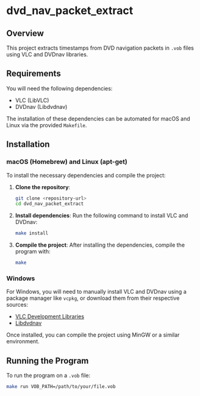 # dvd_nav_packet_extract

## Overview

This project extracts timestamps from DVD navigation packets in `.vob` files using VLC and DVDnav libraries.

## Requirements

You will need the following dependencies:
- VLC (LibVLC)
- DVDnav (Libdvdnav)

The installation of these dependencies can be automated for macOS and Linux via the provided `Makefile`.

## Installation

### macOS (Homebrew) and Linux (apt-get)

To install the necessary dependencies and compile the project:

1. **Clone the repository**:
    ```bash
    git clone <repository-url>
    cd dvd_nav_packet_extract
    ```

2. **Install dependencies**:
    Run the following command to install VLC and DVDnav:
    ```bash
    make install
    ```

3. **Compile the project**:
    After installing the dependencies, compile the program with:
    ```bash
    make
    ```

### Windows

For Windows, you will need to manually install VLC and DVDnav using a package manager like `vcpkg`, or download them from their respective sources:
- [VLC Development Libraries](https://www.videolan.org/vlc/download-windows.html)
- [Libdvdnav](https://code.videolan.org/videolan/libdvdnav)

Once installed, you can compile the project using MinGW or a similar environment.

## Running the Program

To run the program on a `.vob` file:

```bash
make run VOB_PATH=/path/to/your/file.vob
